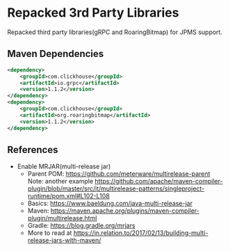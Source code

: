 # Repacked 3rd Party Libraries

Repacked third party libraries(gRPC and RoaringBitmap) for JPMS support.

## Maven Dependencies

```xml
<dependency>
    <groupId>com.clickhouse</groupId>
    <artifactId>io.grpc</artifactId>
    <version>1.1.2</version>
</dependency>
<dependency>
    <groupId>com.clickhouse</groupId>
    <artifactId>org.roaringbitmap</artifactId>
    <version>1.1.2</version>
</dependency>
```

## References

- Enable MRJAR(multi-release jar)
  - Parent POM: https://github.com/meterware/multirelease-parent
    Note: another example https://github.com/apache/maven-compiler-plugin/blob/master/src/it/multirelease-patterns/singleproject-runtime/pom.xml#L102-L108
  - Basics: https://www.baeldung.com/java-multi-release-jar
  - Maven: https://maven.apache.org/plugins/maven-compiler-plugin/multirelease.html
  - Gradle: https://blog.gradle.org/mrjars
  - More to read at https://in.relation.to/2017/02/13/building-multi-release-jars-with-maven/

